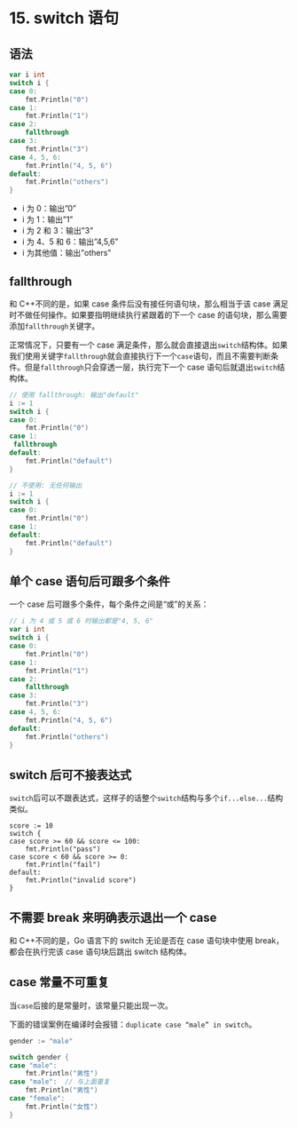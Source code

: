 # 15. switch 语句

## 语法

```go
var i int
switch i {
case 0:
    fmt.Println("0")
case 1:
    fmt.Println("1")
case 2:
    fallthrough
case 3:
    fmt.Println("3")
case 4, 5, 6:
    fmt.Println("4, 5, 6")
default:
    fmt.Println("others")
}
```

- i 为 0：输出”0”
- i 为 1：输出”1”
- i 为 2 和 3：输出”3”
- i 为 4、5 和 6：输出”4,5,6”
- i 为其他值：输出”others”

## fallthrough

和 C++不同的是，如果 case 条件后没有接任何语句块，那么相当于该 case 满足时不做任何操作。如果要指明继续执行紧跟着的下一个 case 的语句块，那么需要添加`fallthrough`关键字。

正常情况下，只要有一个 case 满足条件，那么就会直接退出`switch`结构体。如果我们使用关键字`fallthrough`就会直接执行下一个`case`语句，而且不需要判断条件。但是`fallthrough`只会穿透一层，执行完下一个 case 语句后就退出`switch`结构体。

```go
// 使用 fallthrough: 输出"default"
i := 1
switch i {
case 0:
    fmt.Println("0")
case 1:
 fallthrough
default:
    fmt.Println("default")
}

// 不使用: 无任何输出
i := 1
switch i {
case 0:
    fmt.Println("0")
case 1:
default:
    fmt.Println("default")
}
```

## 单个 case 语句后可跟多个条件

一个 case 后可跟多个条件，每个条件之间是“或”的关系：

```go
// i 为 4 或 5 或 6 时输出都是"4, 5, 6"
var i int
switch i {
case 0:
    fmt.Println("0")
case 1:
    fmt.Println("1")
case 2:
    fallthrough
case 3:
    fmt.Println("3")
case 4, 5, 6:
    fmt.Println("4, 5, 6")
default:
    fmt.Println("others")
}
```

## switch 后可不接表达式

`switch`后可以不跟表达式，这样子的话整个`switch`结构与多个`if...else...`结构类似。

```
score := 10
switch {
case score >= 60 && score <= 100:
    fmt.Println("pass")
case score < 60 && score >= 0:
    fmt.Println("fail")
default:
    fmt.Println("invalid score")
}
```

## 不需要 break 来明确表示退出一个 case

和 C++不同的是，Go 语言下的 switch 无论是否在 case 语句块中使用 break，都会在执行完该 case 语句块后跳出 switch 结构体。

## case 常量不可重复

当`case`后接的是常量时，该常量只能出现一次。

下面的错误案例在编译时会报错：`duplicate case “male” in switch`。

```go
gender := "male"

switch gender {
case "male":
    fmt.Println("男性")
case "male":  // 与上面重复
    fmt.Println("男性")
case "female":
    fmt.Println("女性")
}
```
